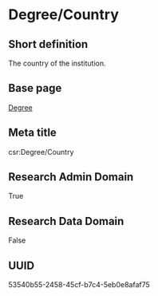 # Degree/Country
## Short definition
The country of the institution.
## Base page
[Degree](../../Objects/Degree.md)
## Meta title
csr:Degree/Country
## Research Admin Domain
True
## Research Data Domain
False
## UUID
53540b55-2458-45cf-b7c4-5eb0e8afaf75
